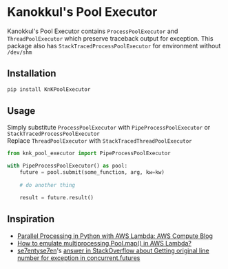 # Kanokkul's Pool Executor
Kanokkul's Pool Executor contains `ProcessPoolExecutor` and `ThreadPoolExecutor` which preserve traceback output for exception. This package also has `StackTracedProcessPoolExecutor` for environment without `/dev/shm`
## Installation
```sh
pip install KnKPoolExecutor
```

## Usage
Simply substitute `ProcessPoolExecutor` with `PipeProcessPoolExecutor` or `StackTracedProcessPoolExecutor`  
Replace `ThreadPoolExecutor` with `StackTracedThreadPoolExecutor`

```python
from knk_pool_executor import PipeProcessPoolExecutor

with PipeProcessPoolExecutor() as pool:
    future = pool.submit(some_function, arg, kw=kw)
    
    # do another thing

    result = future.result()
```

## Inspiration
 - [Parallel Processing in Python with AWS Lambda: AWS Compute Blog](https://aws.amazon.com/th/blogs/compute/parallel-processing-in-python-with-aws-lambda/)
 - [How to emulate multiprocessing.Pool.map() in AWS Lambda?](https://stackoverflow.com/questions/56329799/how-to-emulate-multiprocessing-pool-map-in-aws-lambda)
 - [se7entyse7en](https://stackoverflow.com/users/3276106/se7entyse7en)'s [answer in StackOverflow about Getting original line number for exception in concurrent.futures](https://stackoverflow.com/a/24457608)
